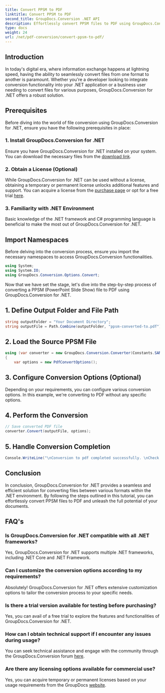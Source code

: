```yaml
---
title: Convert PPSM to PDF
linktitle: Convert PPSM to PDF
second_title: GroupDocs.Conversion .NET API
description: Effortlessly convert PPSM files to PDF using GroupDocs.Conversion for .NET. Customize conversion options and unleash the full potential of your documents.
type: docs
weight: 24
url: /net/pdf-conversion/convert-ppsm-to-pdf/
---
```

## Introduction
In today's digital era, where information exchange happens at lightning speed, having the ability to seamlessly convert files from one format to another is paramount. Whether you're a developer looking to integrate conversion functionality into your .NET application or a business user needing to convert files for various purposes, GroupDocs.Conversion for .NET offers a robust solution.
## Prerequisites
Before diving into the world of file conversion using GroupDocs.Conversion for .NET, ensure you have the following prerequisites in place:
### 1. Install GroupDocs.Conversion for .NET
Ensure you have GroupDocs.Conversion for .NET installed on your system. You can download the necessary files from the [download link](https://releases.groupdocs.com/conversion/net/).
### 2. Obtain a License (Optional)
While GroupDocs.Conversion for .NET can be used without a license, obtaining a temporary or permanent license unlocks additional features and support. You can acquire a license from the [purchase page](https://purchase.groupdocs.com/buy) or opt for a free trial [here](https://releases.groupdocs.com/).
### 3. Familiarity with .NET Environment
Basic knowledge of the .NET framework and C# programming language is beneficial to make the most out of GroupDocs.Conversion for .NET.

## Import Namespaces
Before delving into the conversion process, ensure you import the necessary namespaces to access GroupDocs.Conversion functionalities.

```csharp
using System;
using System.IO;
using GroupDocs.Conversion.Options.Convert;
```
Now that we have set the stage, let's dive into the step-by-step process of converting a PPSM (PowerPoint Slide Show) file to PDF using GroupDocs.Conversion for .NET.
## 1. Define Output Folder and File Path
```csharp
string outputFolder = "Your Document Directory";
string outputFile = Path.Combine(outputFolder, "ppsm-converted-to.pdf");
```
## 2. Load the Source PPSM File
```csharp
using (var converter = new GroupDocs.Conversion.Converter(Constants.SAMPLE_PPSM))
{
    var options = new PdfConvertOptions();
```
## 3. Configure Conversion Options (Optional)
Depending on your requirements, you can configure various conversion options. In this example, we're converting to PDF without any specific options.
## 4. Perform the Conversion
```csharp
// Save converted PDF file
converter.Convert(outputFile, options);
```
## 5. Handle Conversion Completion
```csharp
Console.WriteLine("\nConversion to pdf completed successfully. \nCheck output in {0}", outputFolder);
```

## Conclusion
In conclusion, GroupDocs.Conversion for .NET provides a seamless and efficient solution for converting files between various formats within the .NET environment. By following the steps outlined in this tutorial, you can effortlessly convert PPSM files to PDF and unleash the full potential of your documents.
## FAQ's
### Is GroupDocs.Conversion for .NET compatible with all .NET frameworks?
Yes, GroupDocs.Conversion for .NET supports multiple .NET frameworks, including .NET Core and .NET Framework.
### Can I customize the conversion options according to my requirements?
Absolutely! GroupDocs.Conversion for .NET offers extensive customization options to tailor the conversion process to your specific needs.
### Is there a trial version available for testing before purchasing?
Yes, you can avail of a free trial to explore the features and functionalities of GroupDocs.Conversion for .NET.
### How can I obtain technical support if I encounter any issues during usage?
You can seek technical assistance and engage with the community through the GroupDocs.Conversion forum [here](https://forum.groupdocs.com/c/conversion/11).
### Are there any licensing options available for commercial use?
Yes, you can acquire temporary or permanent licenses based on your usage requirements from the GroupDocs [website](https://purchase.groupdocs.com/temporary-license/).
